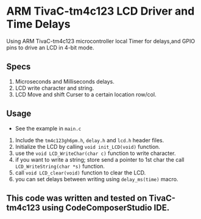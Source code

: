 # ARM TivaC-tm4c123 LCD Driver and Time Delays
Using ARM TivaC-tm4c123 microcontroller local Timer for delays,and GPIO pins to drive an LCD in 4-bit mode.

## Specs
1. Microseconds and Milliseconds delays.
2. LCD write character and string. 
3. LCD Move and shift Curser to a certain location row/col.

## Usage 
- See the example in ```main.c```
1. Include the ```tm4c123gh6pm.h```, ```delay.h``` and ```lcd.h``` header files.
2. Initialize the LCD by calling ```void init_LCD(void)``` function.
3. use the ```void LCD_WriteChar(char c)``` function to write character.
4. if you want to write a string; store send a pointer to 1st char the call ```LCD_WriteString(char *s)``` function.
5. call ```void LCD_clear(void)``` function to clear the LCD.
6. you can set delays between writing using ```delay_ms(time)``` macro.

## This code was written and tested on TivaC-tm4c123 using CodeComposerStudio IDE.
